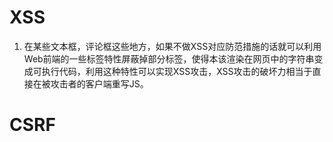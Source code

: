 # XSS
1.  在某些文本框，评论框这些地方，如果不做XSS对应防范措施的话就可以利用Web前端的一些标签特性屏蔽掉部分标签，使得本该渲染在网页中的字符串变成可执行代码，利用这种特性可以实现XSS攻击，XSS攻击的破坏力相当于直接在被攻击者的客户端重写JS。

# CSRF
